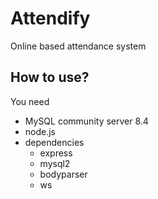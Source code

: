 # Attendify
Online based attendance system

## How to use?
You need
- MySQL community server 8.4
- node.js
- dependencies
  - express
  - mysql2
  - bodyparser
  - ws
